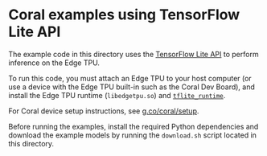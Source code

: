 # Coral examples using TensorFlow Lite API

The example code in this directory uses the [TensorFlow Lite API](
https://www.tensorflow.org/lite) to perform inference on the Edge TPU.

To run this code, you must attach an Edge TPU to your host computer
(or use a device with the Edge TPU built-in such as the Coral Dev Board),
and install the Edge TPU runtime (`libedgetpu.so`) and [`tflite_runtime`](
https://www.tensorflow.org/lite/guide/python).

For Coral device setup instructions, see [g.co/coral/setup](
https://g.co/coral/setup).

Before running the examples, install the required Python dependencies
and download the example models by running the `download.sh` script
located in this directory.
